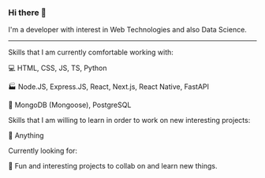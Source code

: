 ### Hi there 👋

I'm a developer with interest in Web Technologies and also Data Science. 


________________________________________________________

Skills that I am currently comfortable working with:     
   
:computer:  HTML, CSS, JS, TS, Python  
   
:factory:  Node.JS, Express.JS, React, Next.js, React Native, FastAPI 
    
:floppy_disk:  MongoDB (Mongoose), PostgreSQL
 
Skills that I am willing to learn in order to work on new interesting projects:

:muscle:  Anything

Currently looking for:   
  
:handshake: Fun and interesting projects to collab on and learn new things. 

<!--
**msx-dev/msx-dev** is a ✨ _special_ ✨ repository because its `README.md` (this file) appears on your GitHub profile.

Here are some ideas to get you started:

- 🔭 I’m currently working on ...
- 🌱 I’m currently learning ...
- 👯 I’m looking to collaborate on ...
- 🤔 I’m looking for help with ...
- 💬 Ask me about ...
- 📫 How to reach me: ...
- 😄 Pronouns: ...
- ⚡ Fun fact: ...
-->
